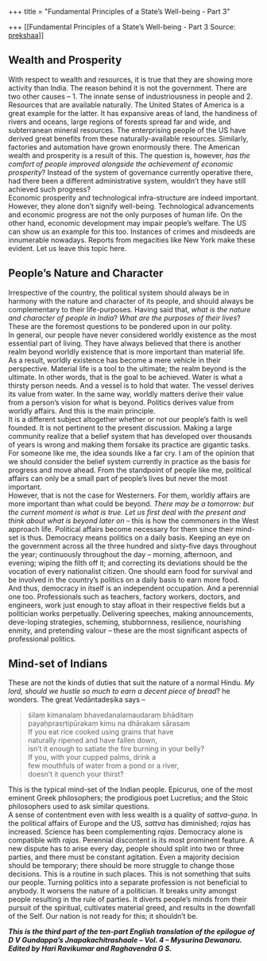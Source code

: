 +++
title = "Fundamental Principles of a State’s Well-being - Part 3"

+++
[[Fundamental Principles of a State’s Well-being - Part 3	Source: [prekshaa](https://www.prekshaa.in/fundamental-principles-of-a-states-well-being-part-3)]]







## Wealth and Prosperity

With respect to wealth and resources, it is true that they are showing more activity than India. The reason behind it is not the government. There are two other causes – 1. The innate sense of industriousness in people and 2. Resources that are available naturally. The United States of America is a great example for the latter. It has expansive areas of land, the handiness of rivers and oceans, large regions of forests spread far and wide, and subterranean mineral resources. The enterprising people of the US have derived great benefits from these naturally-available resources. Similarly, factories and automation have grown enormously there. The American wealth and prosperity is a result of this. The question is, however, *has the comfort of people improved alongside the achievement of economic prosperity*? Instead of the system of governance currently operative there, had there been a different administrative system, wouldn’t they have still achieved such progress?  
Economic prosperity and technological infra-structure are indeed important. However, they alone don’t signify well-being. Technological advancements and economic progress are not the only purposes of human life. On the other hand, economic development may impair people’s welfare. The US can show us an example for this too. Instances of crimes and misdeeds are innumerable nowadays. Reports from megacities like New York make these evident. Let us leave this topic here.

## People’s Nature and Character

Irrespective of the country, the political system should always be in harmony with the nature and character of its people, and should always be complementary to their life-purposes. Having said that, *what is the nature and character of people in India*? *What are the purposes of their lives*? These are the foremost questions to be pondered upon in our polity.  
In general, our people have never considered worldly existence as the most essential part of living. They have always believed that there is another realm beyond worldly existence that is more important than material life.  
As a result, worldly existence has become a mere vehicle in their perspective. Material life is a tool to the ultimate; the realm beyond is the ultimate. In other words, that is the goal to be achieved. Water is what a thirsty person needs. And a vessel is to hold that water. The vessel derives its value from water. In the same way, worldly matters derive their value from a person’s vision for what is beyond. Politics derives value from worldly affairs. And this is the main principle.  
It is a different subject altogether whether or not our people’s faith is well founded. It is not pertinent to the present discussion. Making a large community realize that a belief system that has developed over thousands of years is wrong and making them forsake its practice are gigantic tasks. For someone like me, the idea sounds like a far cry. I am of the opinion that we should consider the belief system currently in practice as the basis for progress and move ahead. From the standpoint of people like me, political affairs can only be a small part of people’s lives but never the most important.  
However, that is not the case for Westerners. For them, worldly affairs are more important than what could be beyond. *There may be a tomorrow: but the current moment is what is true. Let us first deal with the present and think about what is beyond later on* – this is how the commoners in the West approach life. Political affairs become necessary for them since their mind-set is thus. Democracy means politics on a daily basis. Keeping an eye on the government across all the three hundred and sixty-five days throughout the year; continuously throughout the day – morning, afternoon, and evening; wiping the filth off it; and correcting its deviations should be the vocation of every nationalist citizen. One should earn food for survival and be involved in the country’s politics on a daily basis to earn more food.  
And thus, democracy in itself is an independent occupation. And a perennial one too. Professionals such as teachers, factory workers, doctors, and engineers, work just enough to stay afloat in their respective fields but a politician works perpetually. Delivering speeches, making announcements, deve-loping strategies, scheming, stubbornness, resilience, nourishing enmity, and pretending valour – these are the most significant aspects of professional politics.

## Mind-set of Indians

These are not the kinds of duties that suit the nature of a normal Hindu. *My lord, should we hustle so much to earn a decent piece of bread*? he wonders. The great Vedāntadeṣika says –

> śilaṃ kimanalaṃ bhavedanalamaudaraṃ bhāditaṃ  
> payaḥprasṛtipūrakaṃ kimu na dhārakaṃ sārasam   
> If you eat rice cooked using grains that have  
> naturally ripened and have fallen down,  
> isn’t it enough to satiate the fire burning in your belly?  
> If you, with your cupped palms, drink a  
> few mouthfuls of water from a pond or a river,  
> doesn’t it quench your thirst?

This is the typical mind-set of the Indian people. Epicurus, one of the most eminent Greek philosophers; the prodigious poet Lucretius; and the Stoic philosophers used to ask similar questions.  
A sense of contentment even with less wealth is a quality of *sattva-guṇa*. In the political affairs of Europe and the US, *sattva* has diminished; *rajas* has increased. Science has been complementing *rajas*. Democracy alone is compatible with *rajas*. Perennial discontent is its most prominent feature. A new dispute has to arise every day, people should split into two or three parties, and there must be constant agitation. Even a majority decision should be temporary; there should be more struggle to change those decisions. This is a routine in such places. This is not something that suits our people. Turning politics into a separate profession is not beneficial to anybody. It worsens the nature of a politician. It breaks unity amongst people resulting in the rule of parties. It diverts people’s minds from their pursuit of the spiritual, cultivates material greed, and results in the downfall of the Self. Our nation is not ready for this; it shouldn’t be.



***This is the third part of the ten-part English translation of the epilogue of D V Gundappa’s Jnapakachitrashaale – Vol. 4 – Mysurina Dewanaru. Edited by Hari Ravikumar and Raghavendra G S.***








